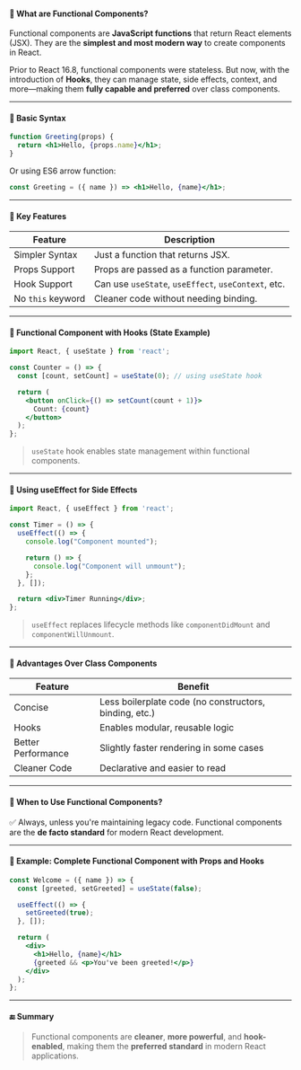 

#### 🔹 What are Functional Components?

Functional components are **JavaScript functions** that return React elements (JSX). They are the **simplest and most modern way** to create components in React.

Prior to React 16.8, functional components were stateless. But now, with the introduction of **Hooks**, they can manage state, side effects, context, and more—making them **fully capable and preferred** over class components.

---

#### 🔹 Basic Syntax

```jsx
function Greeting(props) {
  return <h1>Hello, {props.name}</h1>;
}
```

Or using ES6 arrow function:

```jsx
const Greeting = ({ name }) => <h1>Hello, {name}</h1>;
```

---

#### 🔹 Key Features

| Feature           | Description                                         |
| ----------------- | --------------------------------------------------- |
| Simpler Syntax    | Just a function that returns JSX.                   |
| Props Support     | Props are passed as a function parameter.           |
| Hook Support      | Can use `useState`, `useEffect`, `useContext`, etc. |
| No `this` keyword | Cleaner code without needing binding.               |

---

#### 🔹 Functional Component with Hooks (State Example)

```jsx
import React, { useState } from 'react';

const Counter = () => {
  const [count, setCount] = useState(0); // using useState hook

  return (
    <button onClick={() => setCount(count + 1)}>
      Count: {count}
    </button>
  );
};
```

> `useState` hook enables state management within functional components.

---

#### 🔹 Using useEffect for Side Effects

```jsx
import React, { useEffect } from 'react';

const Timer = () => {
  useEffect(() => {
    console.log("Component mounted");

    return () => {
      console.log("Component will unmount");
    };
  }, []);

  return <div>Timer Running</div>;
};
```

> `useEffect` replaces lifecycle methods like `componentDidMount` and `componentWillUnmount`.

---

#### 🔹 Advantages Over Class Components

| Feature            | Benefit                                                |
| ------------------ | ------------------------------------------------------ |
| Concise            | Less boilerplate code (no constructors, binding, etc.) |
| Hooks              | Enables modular, reusable logic                        |
| Better Performance | Slightly faster rendering in some cases                |
| Cleaner Code       | Declarative and easier to read                         |

---

#### 🔹 When to Use Functional Components?

✅ Always, unless you're maintaining legacy code.
Functional components are the **de facto standard** for modern React development.

---

#### 🔹 Example: Complete Functional Component with Props and Hooks

```jsx
const Welcome = ({ name }) => {
  const [greeted, setGreeted] = useState(false);

  useEffect(() => {
    setGreeted(true);
  }, []);

  return (
    <div>
      <h1>Hello, {name}</h1>
      {greeted && <p>You've been greeted!</p>}
    </div>
  );
};
```

---

#### 🔚 Summary

> Functional components are **cleaner**, **more powerful**, and **hook-enabled**, making them the **preferred standard** in modern React applications.

